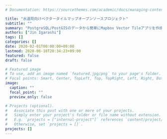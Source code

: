 ```yaml
---
# Documentation: https://sourcethemes.com/academic/docs/managing-content/

title: "水道局向けベクタータイルマップオープンソースプロジェクト"
subtitle: ""
summary: "PostgreSQL/PostGISのデータから簡単にMapbox Vector Tileアプリを作成するためのオープンソースソフトウェアを開発するプロジェクトです"
authors: ["Jin Igarashi"]
tags: []
categories: []
date: 2020-02-01T00:00:00+09:00
lastmod: 2020-06-18T20:34:23+09:00
featured: false
draft: false

# Featured image
# To use, add an image named `featured.jpg/png` to your page's folder.
# Focal points: Smart, Center, TopLeft, Top, TopRight, Left, Right, BottomLeft, Bottom, BottomRight.
image:
  caption: ""
  focal_point: ""
  preview_only: false

# Projects (optional).
#   Associate this post with one or more of your projects.
#   Simply enter your project's folder or file name without extension.
#   E.g. `projects = ["internal-project"]` references `content/project/deep-learning/index.md`.
#   Otherwise, set `projects = []`.
projects: []
---
```

